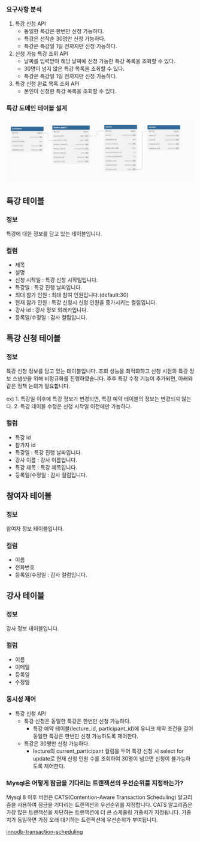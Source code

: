 ### 요구사항 분석

1. 특강 신청 API
    * 동일한 특강은 한번만 신청 가능하다.
    * 특강은 선착순 30명만 신청 가능하다.
    * 특강은 특강일 1일 전까지만 신청 가능하다.
2. 신청 가능 특강 조회 API
    * 날짜를 입력받아 해당 날짜에 신청 가능한 특강 목록을 조회할 수 있다.
    * 30명이 넘지 않은 특강 목록을 조회할 수 있다.
    * 특강은 특강일 1일 전까지만 신청 가능하다.
3. 특강 신청 완료 목록 조회 API
    * 본인이 신청한 특강 목록을 조회할 수 있다.

### 특강 도메인 테이블 설계 

![img_1.png](img_1.png)

## 특강 테이블
### 정보
특강에 대한 정보를 담고 있는 테이블입니다. 
### 컬럼
   * 제목
   * 설명
   * 신청 시작일 : 특강 신청 시작일입니다.
   * 특강일 : 특강 진행 날짜입니다.
   * 최대 참가 인원 : 최대 참여 인원입니다.(default:30)
   * 현재 참가 인원 : 특강 신청시 신청 인원을 증가시키는 컬럼입니다.
   * 강사 id : 강사 정보 외래키입니다.
   * 등록일/수정일 : 감사 컬럼입니다. 

## 특강 신청 테이블
### 정보
특강 신청 정보를 담고 있는 테이블입니다.
조회 성능을 최적화하고 신청 시점의 특강 정보 스냅샷을 위해 비정규화를 진행하였습니다.
추후 특강 수정 기능이 추가되면, 아래와 같은 정책 논의가 필요합니다.

ex) 1. 특강일 이후에 특강 정보가 변경되면, 특강 예약 테이블의 정보는 변경되지 않는다.
    2. 특강 테이블 수정은 신청 시작일 이전에만 가능하다.

### 컬럼
  * 특강 id
  * 참가자 id
  * 특강일 : 특강 진행 날짜입니다.
  * 강사 이름 : 강사 이름입니다.
  * 특강 제목 : 특강 제목입니다.
  * 등록일/수정일 : 감사 컬럼입니다.
## 참여자 테이블
### 정보
참여자 정보 테이블입니다.
### 컬럼
  * 이름
  * 전화번호
  * 등록일/수정일 : 감사 컬럼입니다.
  
## 강사 테이블
### 정보
강사 정보 테이블입니다.
### 컬럼
  * 이름
  * 이메일
  * 등록일
  * 수정일
  
### 동시성 제어
* 특강 신청 API
  * 특강 신청은 동일한 특강은 한번만 신청 가능하다.
    * 특강 예약 테이블(lecture_id, participant_id)에 유니크 제약 조건을 걸어 동일한 특강은 한번만 신청 가능하도록 제어한다.
  * 특강은 30명만 신청 가능하다.
    * lecture의 current_participant 컬럼을 두어 특강 신청 시 select for update로 현재 신청 인원 수를 조회하여 30명이 넘으면 신청이 불가능하도록 제어한다.

### Mysql은 어떻게 잠금을 기다리는 트랜잭션의 우선순위를 지정하는가?
Mysql 8 이후 버전은 CATS(Contention-Aware Transaction Scheduling) 알고리즘을 사용하여 잠금을 기다리는 트랜잭션의 우선순위를 지정합니다.
CATS 알고리즘은 가장 많은 트랜잭션을 차단하는 트랜잭션에 더 큰 스케줄링 가중치가 지정됩니다. 가중치가 동일하면 가장 오래 대기하는 트랜잭션에 우선순위가 부여됩니다.

[innodb-transaction-scheduling](https://dev.mysql.com/doc/refman/8.4/en/innodb-transaction-scheduling.html)